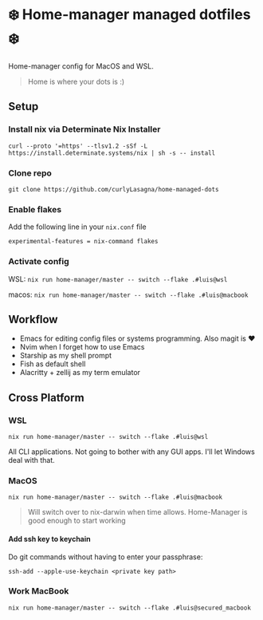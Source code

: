 # ❄️ Home-manager managed dotfiles ❄️

Home-manager config for MacOS and WSL. 
> Home is where your dots is :)

## Setup

### Install nix via Determinate Nix Installer

`curl --proto '=https' --tlsv1.2 -sSf -L https://install.determinate.systems/nix | sh -s -- install`

### Clone repo

`git clone https://github.com/curlyLasagna/home-managed-dots`

### Enable flakes

Add the following line in your `nix.conf` file

`experimental-features = nix-command flakes`

### Activate config 

WSL: `nix run home-manager/master -- switch --flake .#luis@wsl `

macos: `nix run home-manager/master -- switch --flake .#luis@macbook`

## Workflow

- Emacs for editing config files or systems programming. Also magit is ❤️
- Nvim when I forget how to use Emacs
- Starship as my shell prompt
- Fish as default shell
- Alacritty + zellij as my term emulator

## Cross Platform

### WSL

`nix run home-manager/master -- switch --flake .#luis@wsl`

All CLI applications. Not going to bother with any GUI apps. I'll let Windows deal with that.

### MacOS

`nix run home-manager/master -- switch --flake .#luis@macbook`

> Will switch over to nix-darwin when time allows.
> Home-Manager is good enough to start working

#### Add ssh key to keychain

Do git commands without having to enter your passphrase:

`ssh-add --apple-use-keychain <private key path>`

### Work MacBook

`nix run home-manager/master -- switch --flake .#luis@secured_macbook`
